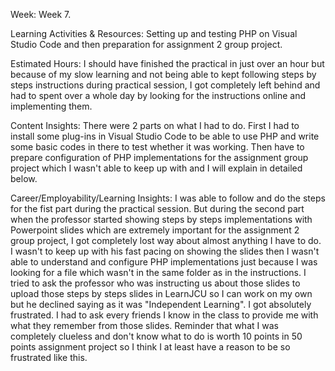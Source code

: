 Week: Week 7.

Learning Activities & Resources: Setting up and testing PHP on Visual Studio Code and then preparation for assignment 2 group project.

Estimated Hours: I should have finished the practical in just over an hour but because of my slow learning and not being able to kept following steps by steps instructions during practical session, I got completely left behind and had to spent over a whole day by looking for the instructions online and implementing them.

Content Insights: There were 2 parts on what I had to do. First I had to install some plug-ins in Visual Studio Code to be able to use PHP and write some basic codes in there to test whether it was working. Then have to prepare configuration of PHP implementations for the assignment group project which I wasn't able to keep up with and I will explain in detailed below.

Career/Employability/Learning Insights: I was able to follow and do the steps for the fist part during the practical session. But during the second part when the professor started showing steps by steps implementations with Powerpoint slides which are extremely important for the assignment 2 group project, I got completely lost way about almost anything I have to do. I wasn't to keep up with his fast pacing on showing the slides then I wasn't able to understand and configure PHP implementations just because I was looking for a file which wasn't in the same folder as in the instructions. I tried to ask the professor who was instructing us about those slides to upload those steps by steps slides in LearnJCU so I can work on my own but he declined saying as it was "Independent Learning". I got absolutely frustrated. I had to ask every friends I know in the class to provide me with what they remember from those slides. Reminder that what I was completely clueless and don't know what to do is worth 10 points in 50 points assignment project so I think I at least have a reason to be so frustrated like this.
